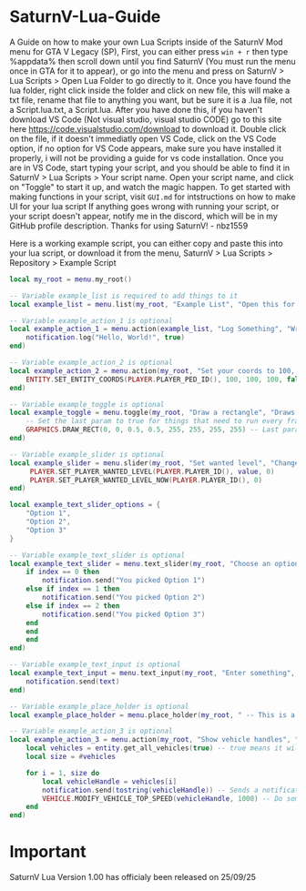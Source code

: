 # SaturnV-Lua-Guide
A Guide on how to make your own Lua Scripts inside of the SaturnV Mod menu for GTA V Legacy (SP),
First, you can either press ``` win + r ``` then type %appdata% then scroll down until you find SaturnV (You must run the menu once in GTA for it to appear), or go into the menu and press on SaturnV > Lua Scripts > Open Lua Folder to go directly to it. Once you have found the lua folder, right click inside the folder and click on new file, this will make a txt file, rename that file to anything you want, but be sure it is a .lua file, not a Script.lua.txt, a Script.lua. After you have done this, if you haven't download VS Code (Not visual studio, visual studio CODE) go to this site here https://code.visualstudio.com/download to download it. Double click on the file, if it doesn't immediatly open VS Code, click on the VS Code option, if no option for VS Code appears, make sure you have installed it properly, i will not be providing a guide for vs code installation. Once you are in VS Code, start typing your script, and you should be able to find it in SaturnV > Lua Scripts > Your script name. Open your script name, and click on "Toggle" to start it up, and watch the magic happen.
To get started with making functions in your script, visit ``` GUI.md ``` for intstructions on how to make UI for your lua script
If anything goes wrong with running your script, or your script doesn't appear, notify me in the discord, which will be in my GitHub profile description.
Thanks for using SaturnV! - nbz1559

Here is a working example script, you can either copy and paste this into your lua script, or download it from the menu, SaturnV > Lua Scripts > Repository > Example Script
```lua
local my_root = menu.my_root()

-- Variable example_list is required to add things to it
local example_list = menu.list(my_root, "Example List", "Open this for more options")

-- Variable example_action_1 is optional
local example_action_1 = menu.action(example_list, "Log Something", "Writes Hello, World! to the log", function()
    notification.log("Hello, World!", true)
end)

-- Variable example_action_2 is optional
local example_action_2 = menu.action(my_root, "Set your coords to 100, 100, 100", "Teleports you to 100, 100, 100", function()
    ENTITY.SET_ENTITY_COORDS(PLAYER.PLAYER_PED_ID(), 100, 100, 100, false, false, false, false)
end)

-- Variable example_toggle is optional
local example_toggle = menu.toggle(my_root, "Draw a rectangle", "Draws a 2D rectangle on your screen", false, true, function(state)
    -- Set the last param to true for things that need to run every frame, because setting it to true runs the code in this toggle every frame
    GRAPHICS.DRAW_RECT(0, 0, 0.5, 0.5, 255, 255, 255, 255) -- Last param is the alpha (AKA Transparency) setting it to 255 makes it completely opaque, setting it to 0 makes it completely transparent
end)

-- Variable example_slider is optional
local example_slider = menu.slider(my_root, "Set wanted level", "Change your wanted level from 0 - 5", 0, 5, 1, 0, true, function(value)
	 PLAYER.SET_PLAYER_WANTED_LEVEL(PLAYER.PLAYER_ID(), value, 0)
     PLAYER.SET_PLAYER_WANTED_LEVEL_NOW(PLAYER.PLAYER_ID(), 0)
end)

local example_text_slider_options = {
    "Option 1",
    "Option 2",
    "Option 3"
}

-- Variable example_text_slider is optional
local example_text_slider = menu.text_slider(my_root, "Choose an option", "Shows what you picked", 0, example_text_slider_options, function(index)
    if index == 0 then
        notification.send("You picked Option 1")
    else if index == 1 then
        notification.send("You picked Option 2")
    else if index == 2 then
        notification.send("You picked Option 3")
    end
    end
    end
end)

-- Variable example_text_input is optional
local example_text_input = menu.text_input(my_root, "Enter something", "Shows you what you inputted", function(text)
    notification.send(text)
end)

-- Variable example_place_holder is optional
local example_place_holder = menu.place_holder(my_root, " -- This is a place holder -- ")

-- Variable example_action_3 is optional
local example_action_3 = menu.action(my_root, "Show vehicle handles", "Shows a notification for all vehicle handles, this will send a lot of notifications", function()
    local vehicles = entity.get_all_vehicles(true) -- true means it will get the players vehicle
    local size = #vehicles

    for i = 1, size do
        local vehicleHandle = vehicles[i]
        notification.send(tostring(vehicleHandle)) -- Sends a notification of the vehicles handle ID
        VEHICLE.MODIFY_VEHICLE_TOP_SPEED(vehicleHandle, 1000) -- Do something to the vehicle handle
    end
end)
```

# Important
SaturnV Lua Version 1.00 has officialy been released on 25/09/25
